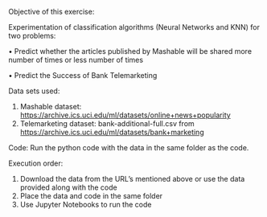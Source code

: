 Objective of this exercise:

Experimentation of classification algorithms (Neural Networks and KNN) for two problems:

• Predict whether the articles published by Mashable will be shared more number of times or less number of times

• Predict the Success of Bank Telemarketing

Data sets used:
1.	Mashable dataset: https://archive.ics.uci.edu/ml/datasets/online+news+popularity
2.	Telemarketing dataset: bank-additional-full.csv from https://archive.ics.uci.edu/ml/datasets/bank+marketing

Code: 
Run the python code with the data in the same folder as the code. 

Execution order:
1.	Download the data from the URL’s mentioned above or use the data provided along with the code
2.	Place the data and code in the same folder
3.	Use Jupyter Notebooks to run the code 
